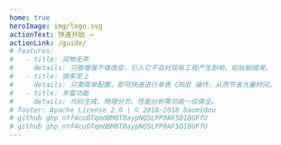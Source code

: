 ```yaml
---
home: true
heroImage: img/logo.svg
actionText: 快速开始 →
actionLink: /guide/
# features:
#   - title: 润物无声
#     details: 只做增强不做改变，引入它不会对现有工程产生影响，如丝般顺滑。
#   - title: 效率至上
#     details: 只需简单配置，即可快速进行单表 CRUD 操作，从而节省大量时间。
#   - title: 丰富功能
#     details: 代码生成、物理分页、性能分析等功能一应俱全。
# footer: Apache License 2.0 | © 2016-2018 baomidou
# github 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
# github 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
---
```

